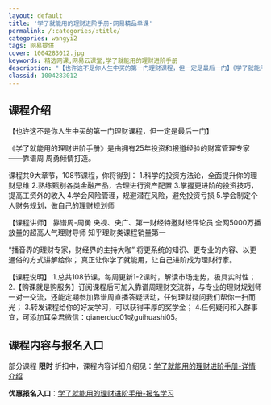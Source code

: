 ```yaml
---
layout: default
title: '学了就能用的理财进阶手册-网易精品单课'
permalink: /:categories/:title/
categories: wangyi2
tags: 网易提供
cover: 1004283012.jpg
keywords: 精选网课,网易云课堂,学了就能用的理财进阶手册
description: "【也许这不是你人生中买的第一门理财课程，但一定是最后一门】《学了就能用的理财进阶手册》是由拥有25年投资和报道经验的财富管理专家——靠谱周周勇倾情打造。课程共9大章节，108节课程，你将得到"
classid: 1004283012
---
```


## 课程介绍

【也许这不是你人生中买的第一门理财课程，但一定是最后一门】

《学了就能用的理财进阶手册》是由拥有25年投资和报道经验的财富管理专家——靠谱周 周勇倾情打造。

课程共9大章节，108节课程，你将得到：
1.科学的投资方法论，全面提升你的理财思维
2.熟练甄别各类金融产品，合理进行资产配置
3.掌握更进阶的投资技巧，提高工资外的收入
4.学会风险管理，规避潜在风险，避免投资亏损
5.学会制定个人财务规划，做自己的理财规划师

【课程讲师】
靠谱周-周勇
央视、央广、第一财经特邀财经评论员
全网5000万播放量的超高人气理财导师
知乎理财类课程销量第一

“播音界的理财专家，财经界的主持大咖”
将更系统的知识、更专业的内容、以更通俗的方式讲解给你；
真正让你学了就能用，让自己进阶成为理财行家。

【课程说明】
1.总共108节课，每周更新1-2课时，解读市场走势，极具实时性；
2.【购课就是购服务】订阅课程后可加入靠谱周理财交流群，与专业的理财规划师一对一交流，还能定期参加靠谱周直播答疑活动，任何理财疑问我们帮你一扫而光；
3.转发课程给你的好友学习，可以获得丰厚的奖学金；
4.任何疑问和入群事宜，可添加耳朵君微信：qianerduo01或guihuashi05。

## 课程内容与报名入口

部分课程 **限时** 折扣中，课程内容详细介绍见：[学了就能用的理财进阶手册-详情介绍](https://study.163.com/course/introduction/1004283012.htm?share=1&shareId=1025206652&utm_campaign=share&utm_medium=iphoneShare&utm_source=&utm_u=1025206652)

**优惠报名入口**：[学了就能用的理财进阶手册-报名学习](https://study.163.com/course/introduction/1004283012.htm?share=1&shareId=1025206652&utm_campaign=share&utm_medium=iphoneShare&utm_source=&utm_u=1025206652)

